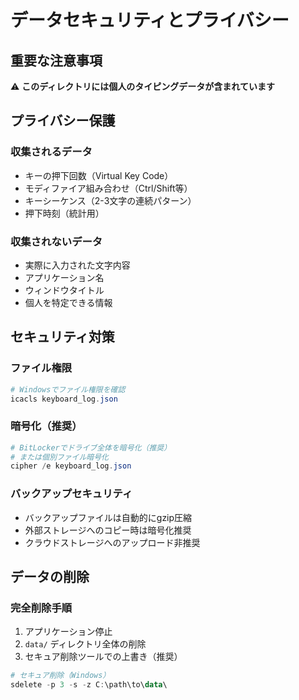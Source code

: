 # データセキュリティとプライバシー

## 重要な注意事項

⚠️ **このディレクトリには個人のタイピングデータが含まれています**

## プライバシー保護

### 収集されるデータ
- キーの押下回数（Virtual Key Code）
- モディファイア組み合わせ（Ctrl/Shift等）
- キーシーケンス（2-3文字の連続パターン）
- 押下時刻（統計用）

### 収集されないデータ
- 実際に入力された文字内容
- アプリケーション名
- ウィンドウタイトル
- 個人を特定できる情報

## セキュリティ対策

### ファイル権限
```powershell
# Windowsでファイル権限を確認
icacls keyboard_log.json
```

### 暗号化（推奨）
```powershell
# BitLockerでドライブ全体を暗号化（推奨）
# または個別ファイル暗号化
cipher /e keyboard_log.json
```

### バックアップセキュリティ
- バックアップファイルは自動的にgzip圧縮
- 外部ストレージへのコピー時は暗号化推奨
- クラウドストレージへのアップロード非推奨

## データの削除

### 完全削除手順
1. アプリケーション停止
2. `data/` ディレクトリ全体の削除
3. セキュア削除ツールでの上書き（推奨）

```powershell
# セキュア削除（Windows）
sdelete -p 3 -s -z C:\path\to\data\
```
